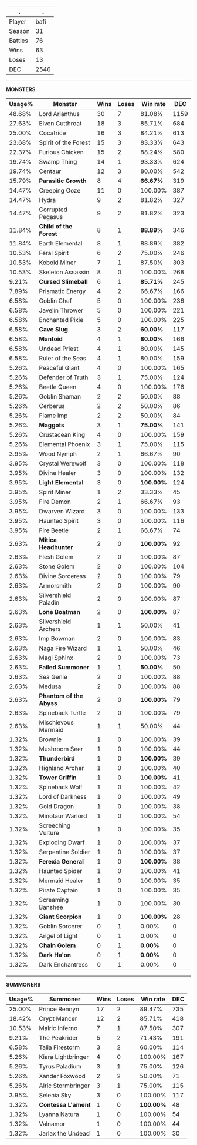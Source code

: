.|.
|-|-
Player|bafi
Season|31
Battles|76
Wins|63
Loses|13
DEC|2546

---
**MONSTERS**

Usage%|Monster|Wins|Loses|Win rate|DEC|
-|-|-|-|-|-|
48.68%|Lord Arianthus|30|7|81.08%|1159|
27.63%|Elven Cutthroat|18|3|85.71%|684|
25.00%|Cocatrice|16|3|84.21%|613|
23.68%|Spirit of the Forest|15|3|83.33%|643|
22.37%|Furious Chicken|15|2|88.24%|580|
19.74%|Swamp Thing|14|1|93.33%|624|
19.74%|Centaur|12|3|80.00%|542|
15.79%|**Parasitic Growth**|8|4|**66.67%**|319|
14.47%|Creeping Ooze|11|0|100.00%|387|
14.47%|Hydra|9|2|81.82%|327|
14.47%|Corrupted Pegasus|9|2|81.82%|323|
11.84%|**Child of the Forest**|8|1|**88.89%**|346|
11.84%|Earth Elemental|8|1|88.89%|382|
10.53%|Feral Spirit|6|2|75.00%|246|
10.53%|Kobold Miner|7|1|87.50%|303|
10.53%|Skeleton Assassin|8|0|100.00%|268|
9.21%|**Cursed Slimeball**|6|1|**85.71%**|245|
7.89%|Prismatic Energy|4|2|66.67%|166|
6.58%|Goblin Chef|5|0|100.00%|236|
6.58%|Javelin Thrower|5|0|100.00%|221|
6.58%|Enchanted Pixie|5|0|100.00%|225|
6.58%|**Cave Slug**|3|2|**60.00%**|117|
6.58%|**Mantoid**|4|1|**80.00%**|166|
6.58%|Undead Priest|4|1|80.00%|145|
6.58%|Ruler of the Seas|4|1|80.00%|159|
5.26%|Peaceful Giant|4|0|100.00%|165|
5.26%|Defender of Truth|3|1|75.00%|124|
5.26%|Beetle Queen|4|0|100.00%|176|
5.26%|Goblin Shaman|2|2|50.00%|88|
5.26%|Cerberus|2|2|50.00%|86|
5.26%|Flame Imp|2|2|50.00%|84|
5.26%|**Maggots**|3|1|**75.00%**|141|
5.26%|Crustacean King|4|0|100.00%|159|
5.26%|Elemental Phoenix|3|1|75.00%|115|
3.95%|Wood Nymph|2|1|66.67%|90|
3.95%|Crystal Werewolf|3|0|100.00%|118|
3.95%|Divine Healer|3|0|100.00%|132|
3.95%|**Light Elemental**|3|0|**100.00%**|124|
3.95%|Spirit Miner|1|2|33.33%|45|
3.95%|Fire Demon|2|1|66.67%|93|
3.95%|Dwarven Wizard|3|0|100.00%|133|
3.95%|Haunted Spirit|3|0|100.00%|116|
3.95%|Fire Beetle|2|1|66.67%|74|
2.63%|**Mitica Headhunter**|2|0|**100.00%**|92|
2.63%|Flesh Golem|2|0|100.00%|87|
2.63%|Stone Golem|2|0|100.00%|104|
2.63%|Divine Sorceress|2|0|100.00%|79|
2.63%|Armorsmith|2|0|100.00%|90|
2.63%|Silvershield Paladin|2|0|100.00%|87|
2.63%|**Lone Boatman**|2|0|**100.00%**|87|
2.63%|Silvershield Archers|1|1|50.00%|41|
2.63%|Imp Bowman|2|0|100.00%|83|
2.63%|Naga Fire Wizard|1|1|50.00%|46|
2.63%|Magi Sphinx|2|0|100.00%|73|
2.63%|**Failed Summoner**|1|1|**50.00%**|50|
2.63%|Sea Genie|2|0|100.00%|88|
2.63%|Medusa|2|0|100.00%|88|
2.63%|**Phantom of the Abyss**|2|0|**100.00%**|79|
2.63%|Spineback Turtle|2|0|100.00%|79|
2.63%|Mischievous Mermaid|1|1|50.00%|44|
1.32%|Brownie|1|0|100.00%|39|
1.32%|Mushroom Seer|1|0|100.00%|44|
1.32%|**Thunderbird**|1|0|**100.00%**|39|
1.32%|Highland Archer|1|0|100.00%|40|
1.32%|**Tower Griffin**|1|0|**100.00%**|41|
1.32%|Spineback Wolf|1|0|100.00%|42|
1.32%|Lord of Darkness|1|0|100.00%|49|
1.32%|Gold Dragon|1|0|100.00%|38|
1.32%|Minotaur Warlord|1|0|100.00%|54|
1.32%|Screeching Vulture|1|0|100.00%|35|
1.32%|Exploding Dwarf|1|0|100.00%|37|
1.32%|Serpentine Soldier|1|0|100.00%|37|
1.32%|**Ferexia General**|1|0|**100.00%**|38|
1.32%|Haunted Spider|1|0|100.00%|41|
1.32%|Mermaid Healer|1|0|100.00%|35|
1.32%|Pirate Captain|1|0|100.00%|35|
1.32%|Screaming Banshee|1|0|100.00%|30|
1.32%|**Giant Scorpion**|1|0|**100.00%**|28|
1.32%|Goblin Sorcerer|0|1|0.00%|0|
1.32%|Angel of Light|0|1|0.00%|0|
1.32%|**Chain Golem**|0|1|**0.00%**|0|
1.32%|**Dark Ha'on**|0|1|**0.00%**|0|
1.32%|Dark Enchantress|0|1|0.00%|0|

---
**SUMMONERS**

Usage%|Summoner|Wins|Loses|Win rate|DEC|
-|-|-|-|-|-|
25.00%|Prince Rennyn|17|2|89.47%|735|
18.42%|Crypt Mancer|12|2|85.71%|418|
10.53%|Malric Inferno|7|1|87.50%|307|
9.21%|The Peakrider|5|2|71.43%|191|
6.58%|Talia Firestorm|3|2|60.00%|114|
5.26%|Kiara Lightbringer|4|0|100.00%|167|
5.26%|Tyrus Paladium|3|1|75.00%|126|
5.26%|Xander Foxwood|2|2|50.00%|71|
5.26%|Alric Stormbringer|3|1|75.00%|115|
3.95%|Selenia Sky|3|0|100.00%|117|
1.32%|**Contessa L'ament**|1|0|**100.00%**|48|
1.32%|Lyanna Natura|1|0|100.00%|54|
1.32%|Valnamor|1|0|100.00%|44|
1.32%|Jarlax the Undead|1|0|100.00%|30|
